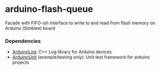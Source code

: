 # arduino-flash-queue
Facade with FIFO-ish interface to write to and read from flash memory on Arduino (Simblee) board

### Dependencies
* [ArduinoLog](https://github.com/thijse/Arduino-Log): C++ Log library for Arduino devices
* [ArduinoUnit](https://github.com/mmurdoch/arduinounit) (example/testing only): Unit test framework for arduino projects